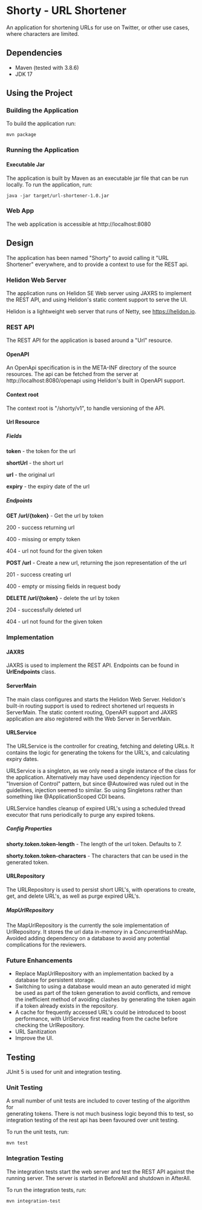 # Shorty - URL Shortener
An application for shortening URLs for use on Twitter, or other use cases, 
where characters are limited.

## Dependencies
- Maven (tested with 3.8.6)
- JDK 17

## Using the Project

### Building the Application
To build the application run:
```
mvn package
```

### Running the Application
#### Executable Jar
The application is built by Maven as an executable jar file that can be run 
locally. To run the application, run:
```
java -jar target/url-shortener-1.0.jar
```

### Web App
The web application is accessible at http://localhost:8080

## Design
The application has been named "Shorty" to avoid calling it "URL Shortener" 
everywhere, and to provide a context to use for the REST api.

### Helidon Web Server
The application runs on Helidon SE Web server using JAXRS to implement the 
REST API, and using Helidon's static content support to serve the UI.

Helidon is a lightweight web server that runs of Netty, see https://helidon.io.

### REST API
The REST API for the application is based around a "Url" resource.

#### OpenAPI
An OpenApi specification is in the META-INF directory of the source resources.
The api can be fetched from the server at http://localhost:8080/openapi using 
Helidon's built in OpenAPI support.

#### Context root
The context root is "/shorty/v1", to handle versioning of the API.

#### Url Resource
##### Fields
**token** - the token for the url

**shortUrl** - the short url

**url** - the original url

**expiry** - the expiry date of the url

##### Endpoints
**GET /url/{token}** - Get the url by token

200 - success returning url

400 - missing or empty token

404 - url not found for the given token

**POST /url** - Create a new url, returning the json representation of the url

201 - success creating url

400 - empty or missing fields in request body

**DELETE /url/{token}** - delete the url by token

204 - successfully deleted url

404 - url not found for the given token

### Implementation

#### JAXRS
JAXRS is used to implement the REST API. Endpoints can be found in **UrlEndpoints** class.

#### ServerMain
The main class configures and starts the Helidon Web Server. Helidon's built-in 
routing support is used to redirect shortened url requests in ServerMain. The 
static content routing, OpenAPI support and JAXRS application are also registered with the Web 
Server in ServerMain.

#### URLService
The URLService is the controller for creating, fetching and deleting URLs. It 
contains the logic for generating the tokens for the URL's, and calculating 
expiry dates.

URLService is a singleton, as we only need a single instance of the class for 
the application. Alternatively may have used dependency injection for "Inversion 
of Control" pattern, but since @Autowired was ruled out in the guidelines, 
injection seemed to similar. So using Singletons rather than something like
@ApplicationScoped CDI beans.

URLService handles cleanup of expired URL's using a scheduled thread executor 
that runs periodically to purge any expired tokens.

##### Config Properties
**shorty.token.token-length** - The length of the url token. Defaults to 7.

**shorty.token.token-characters** - The characters that can be used in the generated token.

#### URLRepository
The URLRepository is used to persist short URL's, with operations to create, 
get, and delete URL's, as well as purge expired URL's.

##### MapUrlRepository
The MapUrlRepository is the currently the sole implementation of UrlRepository.
It stores the url data in-memory in a ConcurrentHashMap. Avoided adding dependency 
on a database to avoid any potential complications for the reviewers.

### Future Enhancements
- Replace MapUrlRepository with an implementation backed by a database for 
persistent storage.
- Switching to using a database would mean an auto generated id might be used 
as part of the token generation to avoid conflicts, and remove the inefficient 
method of avoiding clashes by generating the token again if a token already 
exists in the repository.
- A cache for frequently accessed URL's could be introduced to boost performance, 
with UrlService first reading from the cache before checking the UrlRepository.
- URL Sanitization
- Improve the UI.

## Testing
JUnit 5 is used for unit and integration testing.

### Unit Testing
A small number of unit tests are included to cover testing of the algorithm for  
generating tokens. There is not much business logic beyond this to test, so 
integration testing of the rest api has been favoured over unit testing.

To run the unit tests, run:
```
mvn test
```

### Integration Testing
The integration tests start the web server and test the REST API against the 
running server. The server is started in BeforeAll and shutdown in AfterAll.

To run the integration tests, run:
```
mvn integration-test
```
